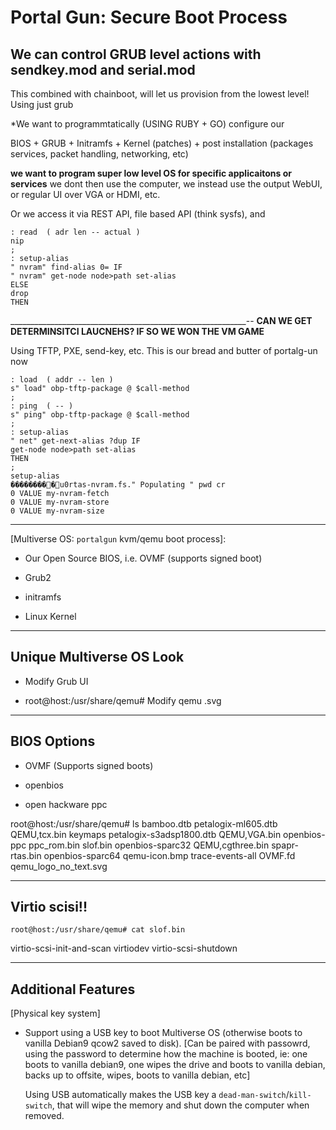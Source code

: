 # Portal Gun: Secure Boot Process


## We can control GRUB level actions with sendkey.mod and serial.mod

This combined with chainboot, will let us provision from the lowest level! Using just grub


  *We want to programmtatically (USING RUBY + GO) configure our 
 
  BIOS + GRUB + Initramfs + Kernel (patches) + post installation (packages services, packet handling, networking, etc)

 **we want to program super low level OS for specific applicaitons or services** we dont then use the computer, we instead use the output WebUI, or regular UI over VGA or HDMI, etc. 

  Or we access it via REST API, file based API (think sysfs), and 

````
: read  ( adr len -- actual )
nip
;
: setup-alias
" nvram" find-alias 0= IF
" nvram" get-node node>path set-alias
ELSE
drop
THEN
````
___________________________________________________________--
**CAN WE GET DETERMINSITCI LAUCNEHS? IF SO WE WON THE VM GAME**

Using TFTP, PXE, send-key, etc. This is our bread and butter of portalg-un now

````
: load  ( addr -- len )
s" load" obp-tftp-package @ $call-method 
;
: ping  ( -- )
s" ping" obp-tftp-package @ $call-method
;
: setup-alias
" net" get-next-alias ?dup IF
get-node node>path set-alias
THEN
;
setup-alias
���������u0rtas-nvram.fs." Populating " pwd cr
0 VALUE my-nvram-fetch
0 VALUE my-nvram-store
0 VALUE my-nvram-size
````


_______________________________________________________
[Multiverse OS: `portalgun` kvm/qemu boot process]:

 * Our Open Source BIOS, i.e. OVMF (supports signed boot)


 * Grub2 


 * initramfs


 * Linux Kernel

___________________________________________________________
## Unique Multiverse OS Look

  * Modify Grub UI

  * root@host:/usr/share/qemu#  Modify qemu .svg



___________________________________________________________
## BIOS Options

  * OVMF (Supports signed boots)

  * openbios

  * open hackware ppc

   


root@host:/usr/share/qemu# ls
bamboo.dtb	  petalogix-ml605.dtb	    QEMU,tcx.bin
keymaps		  petalogix-s3adsp1800.dtb  QEMU,VGA.bin
openbios-ppc	  ppc_rom.bin		    slof.bin
openbios-sparc32  QEMU,cgthree.bin	    spapr-rtas.bin
openbios-sparc64  qemu-icon.bmp		    trace-events-all
OVMF.fd		  qemu_logo_no_text.svg

___________________________________________________________
## Virtio scisi!! 


`root@host:/usr/share/qemu# cat slof.bin `


virtio-scsi-init-and-scan
virtiodev virtio-scsi-shutdown

___________________________________________________________
## Additional Features


  [Physical key system]
  * Support using a USB key to boot Multiverse OS (otherwise boots to vanilla Debian9 qcow2 saved to disk). [Can be paired with passowrd, using the password to determine how the machine is booted, ie: one boots to vanilla debian9, one wipes the drive and boots to vanilla debian, backs up to offsite, wipes, boots to vanilla debian, etc]

    Using USB automatically makes the USB key a `dead-man-switch`/`kill-switch`, that will wipe the memory and shut down the computer when removed.
